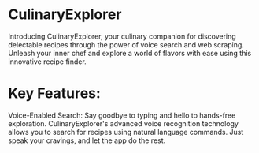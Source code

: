 # CulinaryExplorer
Introducing CulinaryExplorer, your culinary companion for discovering delectable recipes through the power of voice search and web scraping. Unleash your inner chef and explore a world of flavors with ease using this innovative recipe finder.

# Key Features:

Voice-Enabled Search: Say goodbye to typing and hello to hands-free exploration. CulinaryExplorer's advanced voice recognition technology allows you to search for recipes using natural language commands. Just speak your cravings, and let the app do the rest.
